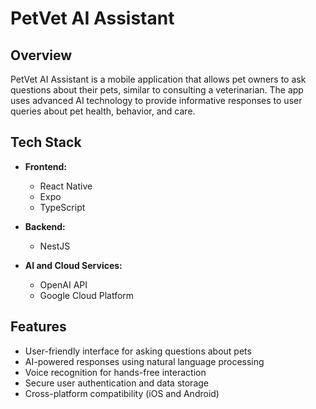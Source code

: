 # PetVet AI Assistant

## Overview

PetVet AI Assistant is a mobile application that allows pet owners to ask questions about their pets, similar to consulting a veterinarian. The app uses advanced AI technology to provide informative responses to user queries about pet health, behavior, and care.

## Tech Stack

- **Frontend:**

  - React Native
  - Expo
  - TypeScript

- **Backend:**

  - NestJS

- **AI and Cloud Services:**
  - OpenAI API
  - Google Cloud Platform

## Features

- User-friendly interface for asking questions about pets
- AI-powered responses using natural language processing
- Voice recognition for hands-free interaction
- Secure user authentication and data storage
- Cross-platform compatibility (iOS and Android)
